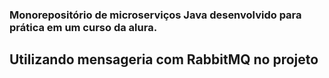 ### Monorepositório de microserviços Java desenvolvido para prática em um curso da alura.

## Utilizando mensageria com RabbitMQ no projeto
